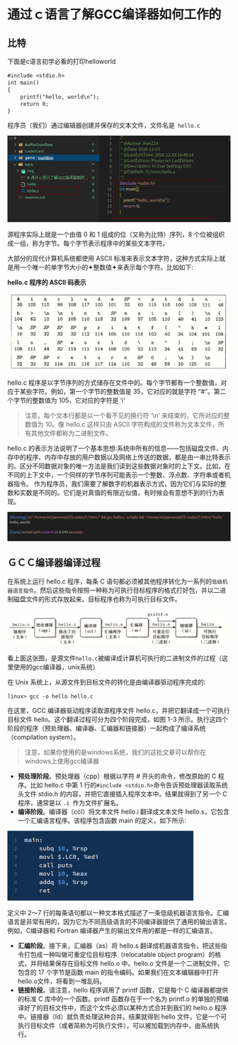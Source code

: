 <!--
 * @Author: your name
 * @Date: 2020-12-03 16:33:56
 * @LastEditTime: 2020-12-03 17:45:23
 * @LastEditors: Please set LastEditors
 * @Description: In User Settings Edit
 * @FilePath: /C/intro/# 通过ｃ语言了解GCC编译器如何工作的.md
-->


# 通过ｃ语言了解GCC编译器如何工作的

## 比特

下面是c语言初学必看的打印helloworld

```
#include <stdio.h>
int main()
{
	printf("hello, world\n");
	return 0;
}
```

程序员（我们）通过编辑器创建并保存的文本文件，文件名是` hello.c`

![](../intro/img/hello.png)

源程序实际上就是一个由值 0 和 1 组成的位（又称为比特）序列，8 个位被组织成一组，称为字节。每个字节表示程序中的某些文本字符。

大部分的现代计算机系统都使用 ASCII 标准来表示文本字符，这种方式实际上就是用一个唯一的单字节大小的✦整数值✦来表示每个字符。比如如下:

<b>hello.c 程序的 ASCII 码表示</b>

![](../intro/img/01-01%20hello.c%20ascii%20text.png)

hello.c 程序是以字节序列的方式储存在文件中的。每个字节都有一个整数值，对应于某些字符。例如，第一个字节的整数值是 35，它对应的就是字符 “#”。第二个字节的整数值为 105，它对应的字符是 ‘i’

> 注意，每个文本行都是以一个看不见的换行符 ‘\n’ 来结束的，它所对应的整数值为 10。像 hello.c 这样只由 ASCII 字符构成的文件称为文本文件，所有其他文件都称为二进制文件。


hello.c 的表示方法说明了一个基本思想∶系统中所有的信息——包括磁盘文件、内存中的程序、内存中存放的用户数据以及网络上传送的数据，都是由一串比特表示的。区分不同数据对象的唯一方法是我们读到这些数据对象时的上下文。比如，在不同的上下文中，一个同样的字节序列可能表示一个整数、浮点数、字符串或者机器指令。 作为程序员，我们需要了解数字的机器表示方式，因为它们与实际的整数和实数是不同的。它们是对真值的有限近似值，有时候会有意想不到的行为表现。


![](../intro/img/gcc.png)

## ＧＣＣ编译器编译过程

在系统上运行 hello.c 程序，每条 C 语句都必须被其他程序转化为一系列的`低级机器语言指令`。然后这些指令按照一种称为可执行目标程序的格式打好包，并以二进制磁盘文件的形式存放起来。目标程序也称为可执行目标文件。

![](../intro/img/编译过程.png)

看上面这张图，是源文件`hello.c`被编译成计算机可执行的二进制文件的过程（这里使用的gcc编译器，unix系统）

在 Unix 系统上，从源文件到目标文件的转化是由编译器驱动程序完成的∶
```
linux> gcc -o hello hello.c
```

在这里，GCC 编译器驱动程序读取源程序文件 hello.c，并把它翻译成一个可执行目标文件 hello。这个翻译过程可分为四个阶段完成，如图 1-3 所示。执行这四个阶段的程序（预处理器、编译器、汇编器和链接器）一起构成了编译系统（compilation system）。

> 注意，如果你使用的是windows系统，我们的这批文章可以帮你在windows上使用gcc编译器

- <b>预处理阶段</b>。预处理器（cpp）根据以字符 # 开头的命令，修改原始的 C 程序。比如 hello.c 中第 1 行的`#include <stdio.h>`命令告诉预处理器读取系统头文件 stdio.h 的内容，并把它直接插入程序文本中。结果就得到了另一个 C 程序，通常是以 `.i `作为文件扩展名。 
- <b>编译阶段</b>。编译器（ccl）将文本文件 hello.i 翻译成文本文件 hello.s，它包含一个汇编语言程序。该程序包含函数 main 的定义，如下所示∶

![](../intro/img/hello.s.png)

 定义中 2～7 行的每条语句都以一种文本格式描述了一条低级机器语言指令。汇编语言是非常有用的，因为它为不同高级语言的不同编译器提供了通用的输出语言。例如，C编译器和 Fortran 编译器产生的输出文件用的都是一样的汇编语言。

- <b> 汇编阶段</b>。接下来，汇编器（as）将 hello.s 翻译成机器语言指令，把这些指令打包成一种叫做可重定位目标程序（relocatable object program）的格式，并将结果保存在目标文件 hello.o 中。hello.o 文件是一个二进制文件，它包含的 17 个字节是函数 main 的指令编码。如果我们在文本编辑器中打开 hello.o文件，将看到一堆乱码。
- <b> 链接阶段</b>。请注意，hello 程序调用了 printf 函数，它是每个 C 编译器都提供的标准 C 库中的一个函数。printf 函数存在于一个名为 printf.o 的单独的预编译好了的目标文件中，而这个文件必须以某种方式合并到我们的 hello.o 程序中。链接器（ld）就负责处理这种合并。结果就得到 hello 文件，它是一个可执行目标文件（或者简称为可执行文件），可以被加载到内存中，由系统执行。